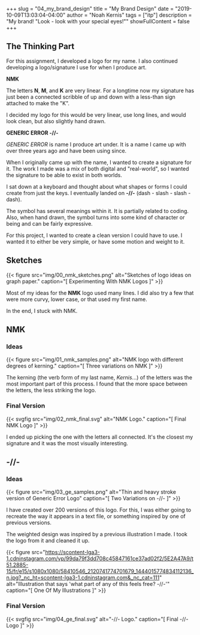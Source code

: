 +++
slug = "04_my_brand_design"
title = "My Brand Design"
date = "2019-10-09T13:03:04-04:00"
author = "Noah Kernis"
tags = ["itp"]
description = "My brand! \"Look - look with your special eyes!\""
showFullContent = false
+++

## The Thinking Part

For this assignment, I developed a logo for my name. I also continued developing a logo/signature I use for when I produce art.

**NMK**

The letters **N**, **M**, and **K** are very linear. For a longtime now my signature has just been a connected scribble of up and down with a less-than sign attached to make the "K". 

I decided my logo for this would be very linear, use long lines, and would look clean, but also slightly hand drawn. 

**GENERIC ERROR -//-**

*GENERIC ERROR* is name I produce art under. It is a name I came up with over three years ago and have been using since. 

When I originally came up with the name, I wanted to create a signature for it. The work I made was a mix of both digital and "real-world", so I wanted the signature to be able to exist in both worlds.

I sat down at a keyboard and thought about what shapes or forms I could create from just the keys. I eventually landed on **-//-** (dash - slash - slash - dash). 

The symbol has several meanings within it. It is partially related to coding. Also, when hand drawn, the symbol turns into some kind of character or being and can be fairly expressive.

For this project, I wanted to create a clean version I could have to use. I wanted it to either be very simple, or have some motion and weight to it. 

## Sketches

{{< figure src="img/00_nmk_sketches.png" alt="Sketches of logo ideas on graph paper." caption="[ Experimenting With NMK Logos ]" >}}

Most of my ideas for the **NMK** logo used many lines. I did also try a few that were more curvy, lower case, or that used my first name.

In the end, I stuck with NMK.

## NMK

### Ideas

{{< figure src="img/01_nmk_samples.png" alt="NMK logo with different degrees of kerning." caption="[ Three variations on NMK ]" >}}

The kerning (the verb form of my last name, *Kernis*...) of the letters was the most important part of this process. I found that the more space between the letters, the less striking the logo.

### Final Version

{{< svgfig src="img/02_nmk_final.svg" alt="NMK Logo." caption="[ Final NMK Logo ]" >}}

I ended up picking the one with the letters all connected. It's the closest my signature and it was the most visually interesting. 

## -//-

### Ideas

{{< figure src="img/03_ge_samples.png" alt="Thin and heavy stroke version of Generic Error Logo" caption="[ Two Variations on -//- ]" >}}

I have created over 200 versions of this logo. For this, I was either going to recreate the way it appears in a text file, or something inspired by one of previous versions.

The weighted design was inspired by a previous illustration I made. I took the logo from it and cleaned it up.

{{< figure src="https://scontent-lga3-1.cdninstagram.com/vp/99da79f3dd708c45847161ce37ad02f2/5E2A47A9/t51.2885-15/fr/e15/s1080x1080/58410546_2120741774701679_1444015774834112136_n.jpg?_nc_ht=scontent-lga3-1.cdninstagram.com&_nc_cat=111" alt="Illustration that says 'what part of any of this feels free? -//-'" caption="[ One Of My Illustrations ]" >}}

### Final Version

{{< svgfig src="img/04_ge_final.svg" alt="-//- Logo." caption="[ Final -//- Logo ]" >}}
